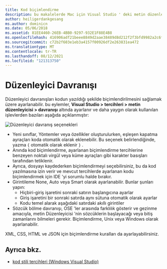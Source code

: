 ```yaml
---
title: Kod biçimlendirme
description: bu makalelerde Mac için Visual Studio ' deki metin düzenleyicisi davranışını değiştirmek için kullanılabilecek çeşitli seçenekler açıklanmaktadır
author: heiligerdankgesang
ms.author: dominicn
ms.date: 05/06/2018
ms.assetid: 81EE4460-26EB-4BB0-9297-932E1F88E4B8
ms.openlocfilehash: 416906adf21beee8849d2aae38489d8d212f2f3bfd9982a2c6f11dae94cad064
ms.sourcegitcommit: c72b2f603e1eb3a4157f00926df2e263831ea472
ms.translationtype: MT
ms.contentlocale: tr-TR
ms.lasthandoff: 08/12/2021
ms.locfileid: "121313750"
---
```

# <a name="editor-behavior"></a>Düzenleyici Davranışı

Düzenleyici davranışları kodun yazıldığı şekilde biçimlendirilmesini sağlamak üzere ayarlanabilir. bu eylemler, **Visual Studio > tercihleri > metin düzenleyicisi > davranışı** altında ayarlanır ve daha yaygın olarak kullanılan işlevlerden bazıları aşağıda açıklanmıştır:

![Düzenleyici davranış seçenekleri](media/source-editor-image9.png)

* Yeni sınıflar, Yöntemler veya özellikler oluşturulurken, eşleşen kapatma ayraçları koda otomatik olarak eklenebilir. Bu seçenek belirlendiğinde, yazma `{` otomatik olarak eklenir `}` .
* Anında kod biçimlendirme, ayarlanan biçimlendirme tercihlerine benzeyen noktalı virgül veya küme ayraçları gibi karakter basışları tarafından tetiklenir.
* Ayrıca, dosyayı kaydederken biçimlendirmeyi seçebilirsiniz, bu da kod yazılmasına izin verir ve mevcut tercihlerde ayarlanan kodu biçimlendirmek için IDE 'yi sorumlu halde bırakır.
* Girintileme None, Auto veya Smart olarak ayarlanabilir. Bunlar şunları yapın:
  * Hiçbiri-giriş işaretini sonraki satırın başlangıcına ayarlar
  * Giriş işaretini bir sonraki satırda aynı sütuna otomatik olarak ayarlar
  * Kodu temel alarak aşağıdaki satırdaki akıllı girintiler
* Sözcük bölme davranışı, OSE 'ler arasında farklılık gösterir ve gezinme amacıyla, metin Düzenleyicisi 'nin sözcüklerin başlayacağı veya bitiş zamanlarını bilmeleri gerekir. Biçimlendirme, Unix veya Windows olarak ayarlanabilir.

XML, CSS, HTML ve JSON için biçimlendirme kuralları da ayarlayabilirsiniz.

## <a name="see-also"></a>Ayrıca bkz.

- [kod stili tercihleri (Windows Visual Studio)](/visualstudio/ide/code-styles-and-quick-actions)

